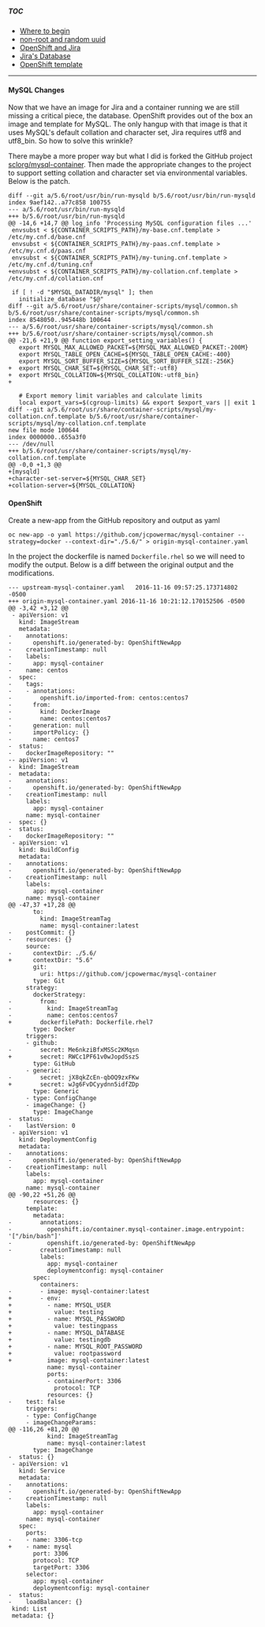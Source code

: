 ##### TOC

- [Where to begin](docs/1_wheretobegin.md)
- [non-root and random uuid](docs/2_nonroot.md)
- [OpenShift and Jira](docs/3_openshift.md)
- [Jira's Database](docs/4_database.md)
- [OpenShift template](docs/5_template.md)

---

#### MySQL Changes
Now that we have an image for Jira and a container running we are still missing a critical piece, the database.  OpenShift provides out of the box an image and template for MySQL.  The only hangup with that image is that it uses MySQL's default collation and character set, Jira requires utf8 and utf8_bin.  So how to solve this wrinkle?

There maybe a more proper way but what I did is forked the GitHub project [sclorg/mysql-container](https://github.com/sclorg/mysql-container).  Then made the appropriate changes to the project to support setting collation and character set via environmental variables.  Below is the patch.
```
diff --git a/5.6/root/usr/bin/run-mysqld b/5.6/root/usr/bin/run-mysqld
index 9aef142..a77c858 100755
--- a/5.6/root/usr/bin/run-mysqld
+++ b/5.6/root/usr/bin/run-mysqld
@@ -14,6 +14,7 @@ log_info 'Processing MySQL configuration files ...'
 envsubst < ${CONTAINER_SCRIPTS_PATH}/my-base.cnf.template > /etc/my.cnf.d/base.cnf
 envsubst < ${CONTAINER_SCRIPTS_PATH}/my-paas.cnf.template > /etc/my.cnf.d/paas.cnf
 envsubst < ${CONTAINER_SCRIPTS_PATH}/my-tuning.cnf.template > /etc/my.cnf.d/tuning.cnf
+envsubst < ${CONTAINER_SCRIPTS_PATH}/my-collation.cnf.template > /etc/my.cnf.d/collation.cnf

 if [ ! -d "$MYSQL_DATADIR/mysql" ]; then
   initialize_database "$@"
diff --git a/5.6/root/usr/share/container-scripts/mysql/common.sh b/5.6/root/usr/share/container-scripts/mysql/common.sh
index 8548050..945448b 100644
--- a/5.6/root/usr/share/container-scripts/mysql/common.sh
+++ b/5.6/root/usr/share/container-scripts/mysql/common.sh
@@ -21,6 +21,9 @@ function export_setting_variables() {
   export MYSQL_MAX_ALLOWED_PACKET=${MYSQL_MAX_ALLOWED_PACKET:-200M}
   export MYSQL_TABLE_OPEN_CACHE=${MYSQL_TABLE_OPEN_CACHE:-400}
   export MYSQL_SORT_BUFFER_SIZE=${MYSQL_SORT_BUFFER_SIZE:-256K}
+  export MYSQL_CHAR_SET=${MYSQL_CHAR_SET:-utf8}
+  export MYSQL_COLLATION=${MYSQL_COLLATION:-utf8_bin}
+

   # Export memory limit variables and calculate limits
   local export_vars=$(cgroup-limits) && export $export_vars || exit 1
diff --git a/5.6/root/usr/share/container-scripts/mysql/my-collation.cnf.template b/5.6/root/usr/share/container-scripts/mysql/my-collation.cnf.template
new file mode 100644
index 0000000..655a3f0
--- /dev/null
+++ b/5.6/root/usr/share/container-scripts/mysql/my-collation.cnf.template
@@ -0,0 +1,3 @@
+[mysqld]
+character-set-server=${MYSQL_CHAR_SET}
+collation-server=${MYSQL_COLLATION}
```


#### OpenShift
Create a new-app from the GitHub repository and output as yaml
```
oc new-app -o yaml https://github.com/jcpowermac/mysql-container --strategy=docker --context-dir="./5.6/" > origin-mysql-container.yaml
```

In the project the dockerfile is named `Dockerfile.rhel` so we will need to modify the output.  Below is a diff between the original output and the modifications.

```
--- upstream-mysql-container.yaml	2016-11-16 09:57:25.173714802 -0500
+++ origin-mysql-container.yaml	2016-11-16 10:21:12.170152506 -0500
@@ -3,42 +3,12 @@
 - apiVersion: v1
   kind: ImageStream
   metadata:
-    annotations:
-      openshift.io/generated-by: OpenShiftNewApp
-    creationTimestamp: null
-    labels:
-      app: mysql-container
-    name: centos
-  spec:
-    tags:
-    - annotations:
-        openshift.io/imported-from: centos:centos7
-      from:
-        kind: DockerImage
-        name: centos:centos7
-      generation: null
-      importPolicy: {}
-      name: centos7
-  status:
-    dockerImageRepository: ""
-- apiVersion: v1
-  kind: ImageStream
-  metadata:
-    annotations:
-      openshift.io/generated-by: OpenShiftNewApp
-    creationTimestamp: null
     labels:
       app: mysql-container
     name: mysql-container
-  spec: {}
-  status:
-    dockerImageRepository: ""
 - apiVersion: v1
   kind: BuildConfig
   metadata:
-    annotations:
-      openshift.io/generated-by: OpenShiftNewApp
-    creationTimestamp: null
     labels:
       app: mysql-container
     name: mysql-container
@@ -47,37 +17,28 @@
       to:
         kind: ImageStreamTag
         name: mysql-container:latest
-    postCommit: {}
-    resources: {}
     source:
-      contextDir: ./5.6/
+      contextDir: "5.6"
       git:
         uri: https://github.com/jcpowermac/mysql-container
       type: Git
     strategy:
       dockerStrategy:
-        from:
-          kind: ImageStreamTag
-          name: centos:centos7
+        dockerfilePath: Dockerfile.rhel7
       type: Docker
     triggers:
     - github:
-        secret: Me6nkziBfxMSSc2KMqsn
+        secret: RWCc1PF61v0wJopdSszS
       type: GitHub
     - generic:
-        secret: jX8qkZcEn-qbOQ9zxFKw
+        secret: wJg6FvDCyydnn5idfZDp
       type: Generic
     - type: ConfigChange
     - imageChange: {}
       type: ImageChange
-  status:
-    lastVersion: 0
 - apiVersion: v1
   kind: DeploymentConfig
   metadata:
-    annotations:
-      openshift.io/generated-by: OpenShiftNewApp
-    creationTimestamp: null
     labels:
       app: mysql-container
     name: mysql-container
@@ -90,22 +51,26 @@
       resources: {}
     template:
       metadata:
-        annotations:
-          openshift.io/container.mysql-container.image.entrypoint: '["/bin/bash"]'
-          openshift.io/generated-by: OpenShiftNewApp
-        creationTimestamp: null
         labels:
           app: mysql-container
           deploymentconfig: mysql-container
       spec:
         containers:
-        - image: mysql-container:latest
+        - env:
+          - name: MYSQL_USER
+            value: testing
+          - name: MYSQL_PASSWORD
+            value: testingpass
+          - name: MYSQL_DATABASE
+            value: testingdb
+          - name: MYSQL_ROOT_PASSWORD
+            value: rootpassword
+          image: mysql-container:latest
           name: mysql-container
           ports:
           - containerPort: 3306
             protocol: TCP
           resources: {}
-    test: false
     triggers:
     - type: ConfigChange
     - imageChangeParams:
@@ -116,26 +81,20 @@
           kind: ImageStreamTag
           name: mysql-container:latest
       type: ImageChange
-  status: {}
 - apiVersion: v1
   kind: Service
   metadata:
-    annotations:
-      openshift.io/generated-by: OpenShiftNewApp
-    creationTimestamp: null
     labels:
       app: mysql-container
     name: mysql-container
   spec:
     ports:
-    - name: 3306-tcp
+    - name: mysql
       port: 3306
       protocol: TCP
       targetPort: 3306
     selector:
       app: mysql-container
       deploymentconfig: mysql-container
-  status:
-    loadBalancer: {}
 kind: List
 metadata: {}

```
